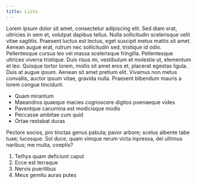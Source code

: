 ```yaml
---
title: Lists
---
```


Lorem ipsum dolor sit amet, consectetur adipiscing elit. Sed diam erat, ultricies in sem et, volutpat dapibus tellus. Nulla sollicitudin scelerisque velit vitae sagittis. Praesent luctus est lectus, eget suscipit metus mattis sit amet. Aenean augue erat, rutrum nec sollicitudin sed, tristique id odio. Pellentesque cursus leo vel massa scelerisque fringilla. Pellentesque ultrices viverra tristique. Duis risus mi, vestibulum et molestie ut, elementum et leo. Quisque tortor lorem, mollis sit amet eros et, placerat egestas ligula. Duis at augue ipsum. Aenean sit amet pretium elit. Vivamus non metus convallis, auctor ipsum vitae, gravida nulla. Praesent bibendum mauris a lorem congue tincidunt.

- Quam mirantum
- Maeandros quaeque macies cognoscere digitos poenaeque vides
- Paventque cacumina est modicisque modis
- Peccasse ambitae cum quid
- Ortae restabat duras

Pectore socios, pro tinctas genus pabula; pavor arbore; scelus albente tabe
tuae; lucosque. Sol duce, quam vimque rerum victa inpressa, dei ultimus naribus;
me multa, coeptis?

1. Tethys quam deficiunt caput
2. Ecce est terraque
3. Nervis puerilibus
4. Meus gemitu auras putes
